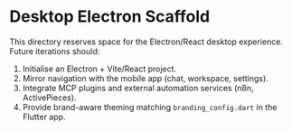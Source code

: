 # Desktop Electron Scaffold

This directory reserves space for the Electron/React desktop experience. Future
iterations should:

1. Initialise an Electron + Vite/React project.
2. Mirror navigation with the mobile app (chat, workspace, settings).
3. Integrate MCP plugins and external automation services (n8n, ActivePieces).
4. Provide brand-aware theming matching `branding_config.dart` in the Flutter app.
